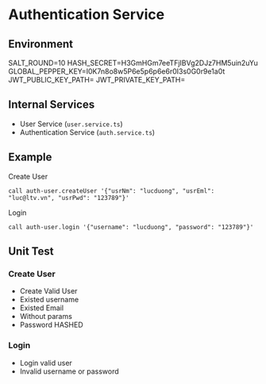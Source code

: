 # Authentication Service

## Environment
SALT_ROUND=10
HASH_SECRET=H3GmHGm7eeTFjIBVg2DJz7HM5uin2uYu
GLOBAL_PEPPER_KEY=I0K7n8o8w5P6e5p6p6e6r0I3s0G0r9e1a0t
JWT_PUBLIC_KEY_PATH=
JWT_PRIVATE_KEY_PATH=

## Internal Services
- User Service  (`user.service.ts`)
- Authentication Service (`auth.service.ts`)

## Example
Create User
```
call auth-user.createUser '{"usrNm": "lucduong", "usrEml": "luc@ltv.vn", "usrPwd": "123789"}'
```

Login
```
call auth-user.login '{"username": "lucduong", "password": "123789"}'
```

## Unit Test
### Create User
- Create Valid User
- Existed username
- Existed Email
- Without params
- Password HASHED

### Login
- Login valid user
- Invalid username or password
